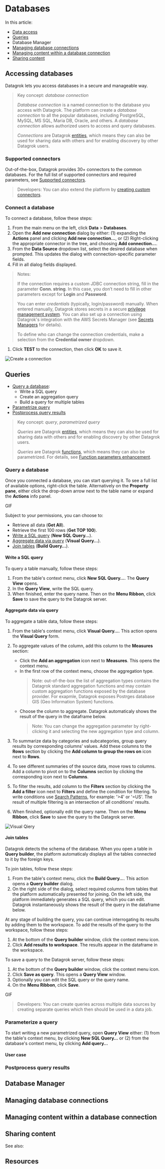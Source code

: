 # Databases

In this article:

* [Data access](databases.md/#accessing-databases)
* [Queries](databases.md/#queries)
* Database Manager
* [Managing database connections](databases.md/#managing-database-connections)
* [Managing content within a database
  connection](databases.md/#managing-file-shares)
* [Sharing content](databases.md/#sharing-content)

## Accessing databases

Datagrok lets you access databases in a secure and manageable way.

> Key concept: _database connection_
>
> _Database connection_ is a named connection to the database you access with
> Datagrok. The platform can create a _database connection_ to all the popular
> databases, including PostgreSQL, MySQL, MS SQL, Maria DB, Oracle, and others.
> A _database connection_ allows authorized users to access and query databases.
>
>_Connections_ are Datagrok [entities](../datagrok/objects.md), which means they
>can also be used for sharing data with others and for enabling discovery by
>other Datagrok users.

### Supported connectors

Out-of-the-box, Datagrok provides 30+ connectors to the common databases. For
the full list of supported connectors and required parameters, see [Supported
connectors]( connectors/supported-connectors.md).

> Developers: You can also extend the platform by [creating custom
> connectors](https://github.com/datagrok-ai/public/tree/master/connectors).

### Connect a database

To connect a database, follow these steps:

1. From the main menu on the left, click **Data** > **Databases**.
1. Open the **Add new connection** dialog by either: (1) expanding the
   **Actions** panel and clicking **Add new connection…**, or (2) Right-clicking
   the appropriate connector in the tree, and choosing **Add connection…**.
1. From the **Data Source** dropdown list, select the desired database when
   prompted. This updates the dialog with connection-specific parameter fields.
1. Fill in all dialog fields displayed.

>Notes:
>
> If the connection requires a custom JDBC connection string, fill in the
> parameter **Conn. string**. In this case, you don’t need to fill in other
> parameters except for **Login** and **Password**.
>
>You can enter _credentials_ (typically, login/password) manually. When entered
>manually, Datagrok stores secrets in a secure [privilege management
>system](/govern/security.md/#credentials). You can also set up a connection
>using Datagrok's integration with the AWS Secrets Manager (see [Secrets
>Managers](/access/data-connection-credentials.md/#secrets-managers) for
>details).
>
>To define who can change the connection credentials, make a selection from the
>**Credential owner** dropdown.

1. Click **TEST** to the connection, then click **OK** to save it.

![Create a connection](database-connection.gif)

## Queries

* [Query a database](databases.md/#query-a-database):
  * Write a SQL query
  * Create an aggregation query
  * Build a query for multiple tables
* [Parametrize query](databases.md/#parameterize-a-query)
* [Postprocess query results](databases.md/#postprocess-query-results)

> Key concept: _query_, _parametrized query_
>
>_Queries_ are Datagrok [entities](../datagrok/objects.md), which means they can
>also be used for sharing data with others and for enabling discovery by other
>Datagrok users.
>
> _Queries_ are Datagrok [functions](../overview/functions/function.md), which
> means they can also be parametrized. For details, see [Function parameters
> enhancement](../overview/functions/func-params-enhancement.md).

### Query a database

Once you connected a database, you can start querying it. To see a full list of
available options, right-click the table. Alternatively on the **Property
pane**, either click the drop-down arrow next to the table name or expand the
**Actions** info panel.

GIF

Subject to your permissions, you can choose to:

* Retrieve all data (**Get All**).
* Retrieve the first 100 rows (**Get TOP 100**).
* [Write a SQL query](databases.md/#write-a-sql-query) (**New SQL Query…**).
* [Aggregate data via query](databases.md/#aggregate-data-via-query) (**Visual
  Query…**).
* [Join tables](databases.md/#join-tables) (**Build Query…**).

#### Write a SQL query

To query a table manually, follow these steps:

1. From the table's context menu, click **New SQL Query…**. The **Query View**
   opens.
1. In the **Query View**, write the SQL query.
1. When finished, enter the query name. Then on the **Menu Ribbon**, click
   **Save** to save the query to the Datagrok server.

#### Aggregate data via query

To aggregate a table data, follow these steps:

1. From the table's context menu, click **Visual Query…**. This action opens the
   **Visual Query** form.
1. To aggregate values of the column, add this column to the **Measures**
   section:

   * Click the **Add an aggregation** icon next to **Measures**. This opens the
     context menu.
   * In the first row of the context menu, choose the aggregation type.
     >Note: out-of-the-box the list of aggregation types contains the Datagrok
     >standard aggregation functions and may contain custom aggregation
     >functions exposed by the database provider. For exapmle, Datagrok exposes
     >Postrges database GIS (Geo Information System) functions.
   * Choose the column to aggregate. Datagrok automaticaly shows the result of
     the query in the dataframe below.
      > Note: You can change the aggregation parameter by right-clicking it and
      > selecting the new aggregation type and column.

1. To summarize data by categories and subcategories, group query results by
   corresponding columns’ values. Add these columns to the **Rows** section by
   clicking the **Add column to group the rows on** icon next to  **Rows**.
1. To see different summaries of the source data, move rows to columns. Add a
   column to pivot on to the **Columns** section by clicking the corresponding
   icon next to **Columns**.
1. To filter the results, add column to the **Filters** section by clicking the
   **Add a filter** icon next to  **Filters** and define the condition for
   filtering. To write conditions use [Search
   Patterns](../explore/data-search-patterns.md), for example: '>4' or '=US'.
   The result of multiple filtering is an intersection of all conditions'
   results.
1. When finished, optionally edit the query name. Then on the **Menu Ribbon**,
   click **Save** to save the query to the Datagrok server.

![Visual Qiery](databases-visual-query.gif)

#### Join tables

Datagrok detects the schema of the database. When you open a table in **Query
builder**, the platform automaticaly displays all the tables connected to it by
the foreign keys.

To join tables, follow these steps:

1. From the table's context menu, click the **Build Query…**. This action opens
   a **Query builder** dialog.
1. On the right side of the dialog, select required columns from tables that the
   platform automatically presented for joining. On the left side, the platform
   immediately generates a SQL query, which you can edit. Datagrok
   instantaneously shows the result of the query in the dataframe below.

At any stage of building the query, you can continue interrogating its results
by adding them to the workspace. To add the results of the query to the
workspace, follow these steps:

1. At the bottom of the **Query builder** window, click the context menu icon.
1. Click **Add results to workspace**. The results appear in the dataframe in
   the workspace.

To save a query to the Datagrok server, follow these steps:

1. At the bottom of the **Query builder** window, click the context menu icon.
1. Click **Save as query**. This opens a **Query View** window.
1. Optionally you can edit the SQL query or the query name.
1. On the **Menu Ribbon**, click **Save**.

GIF

>Developers: You can create queries across multiple data sources by creating
>separate queries which then should be used in a data job.

### Parameterize a query

To start writing a new parametrized query, open **Query View** either: (1) from
the table's context menu, by clicking **New SQL Query…** or (2) from the
database's context menu, by clicking **Add query…**

#### User case

### Postprocess query results

## Database Manager

## Managing database connections

## Managing content within a database connection

## Sharing content

See also:

## Resources
